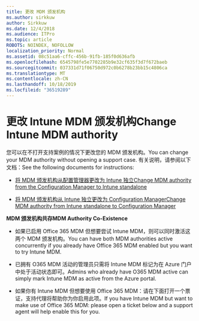 ```yaml
---
title: 更改 MDM 颁发机构
ms.author: sirkkuw
author: Sirkkuw
ms.date: 12/4/2018
ms.audience: ITPro
ms.topic: article
ROBOTS: NOINDEX, NOFOLLOW
localization_priority: Normal
ms.assetid: 08c51aa6-cffc-456b-91fb-185f0d636afb
ms.openlocfilehash: 6545798fe5e7702285b9e32cf635f3d7f672baeb
ms.sourcegitcommit: 037331d71f06750d972c0b6278b23bb15c4806ca
ms.translationtype: MT
ms.contentlocale: zh-CN
ms.lasthandoff: 10/18/2019
ms.locfileid: "36519289"
---
```

# <a name="change-intune-mdm-authority"></a><span data-ttu-id="775fb-102">更改 Intune MDM 颁发机构</span><span class="sxs-lookup"><span data-stu-id="775fb-102">Change Intune MDM authority</span></span>

<span data-ttu-id="775fb-103">您可以在不打开支持案例的情况下更改您的 MDM 颁发机构。</span><span class="sxs-lookup"><span data-stu-id="775fb-103">You can change your MDM authority without opening a support case.</span></span> <span data-ttu-id="775fb-104">有关说明，请参阅以下文档：</span><span class="sxs-lookup"><span data-stu-id="775fb-104">See the following documents for instructions:</span></span>
  
- [<span data-ttu-id="775fb-105">将 MDM 颁发机构从配置管理器更改为 Intune 独立</span><span class="sxs-lookup"><span data-stu-id="775fb-105">Change MDM authority from the Configuration Manager to Intune standalone</span></span>](https://docs.microsoft.com/sccm/mdm/deploy-use/migrate-change-mdm-authority)
    
- [<span data-ttu-id="775fb-106">将 MDM 颁发机构从 Intune 独立更改为 Configuration Manager</span><span class="sxs-lookup"><span data-stu-id="775fb-106">Change MDM authority from Intune standalone to Configuration Manager</span></span>](https://docs.microsoft.com/sccm/mdm/deploy-use/change-mdm-authority)
    
 <span data-ttu-id="775fb-107">**MDM 颁发机构共存**</span><span class="sxs-lookup"><span data-stu-id="775fb-107">**MDM Authority Co-Existence**</span></span>
  
- <span data-ttu-id="775fb-108">如果已启用 Office 365 MDM 但想要尝试 Intune MDM，则可以同时激活这两个 MDM 颁发机构。</span><span class="sxs-lookup"><span data-stu-id="775fb-108">You can have both MDM authorities active concurrently if you already have Office 365 MDM enabled but you want to try Intune MDM.</span></span>
    
- <span data-ttu-id="775fb-109">已拥有 O365 MDM 活动的管理员只需将 Intune MDM 标记为在 Azure 门户中处于活动状态即可。</span><span class="sxs-lookup"><span data-stu-id="775fb-109">Admins who already have O365 MDM active can simply mark Intune MDM as active from the Azure portal.</span></span>
    
- <span data-ttu-id="775fb-110">如果你有 Intune MDM 但想要使用 Office 365 MDM：请在下面打开一个票证，支持代理将帮助你为你启用此项。</span><span class="sxs-lookup"><span data-stu-id="775fb-110">If you have Intune MDM but want to make use of Office 365 MDM: please open a ticket below and a support agent will help enable this for you.</span></span>
    

